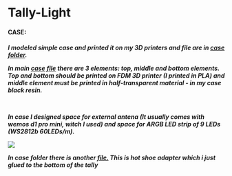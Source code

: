 # Tally-Light
<h4>
  CASE:
</h4>
<h5>
  I modeled simple case and printed it on my 3D printers and file are in <a href="https://github.com/Dodo765/datavideo/blob/main/case">case folder</a>.
  <br>
  <p>
    In main <a href="https://github.com/Dodo765/datavideo/blob/main/case/tally case v10.3mf">case file</a> there are 3 elements: top, middle and bottom elements.<br>
    Top and bottom should be printed on FDM 3D printer (I printed in PLA) and middle element must be printed in half-transparent material - in my case black resin.
  </p>
  <br>
  <p>
    In case I designed space for external antena (It usually comes with wemos d1 pro mini, witch I used) and space for ARGB LED strip of 9 LEDs (WS2812b 60LEDs/m).
  </p>
  <img src="https://github.com/Dodo765/datavideo/blob/main/img/photo1.png">
  <p>
    In case folder there is another <a href="https://github.com/Dodo765/datavideo/blob/main/case/hot shoe v2.3mf">file.</a> 
    This is hot shoe adapter which i just glued to the bottom of the tally
  </p>
</h5>
